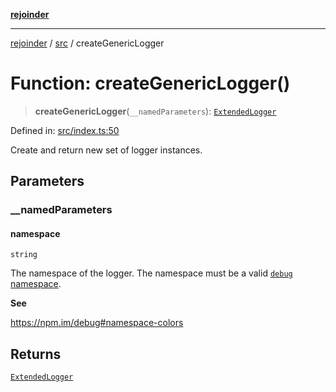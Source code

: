 [**rejoinder**](../../README.md)

***

[rejoinder](../../README.md) / [src](../README.md) / createGenericLogger

# Function: createGenericLogger()

> **createGenericLogger**(`__namedParameters`): [`ExtendedLogger`](../internal/interfaces/ExtendedLogger.md)

Defined in: [src/index.ts:50](https://github.com/Xunnamius/rejoinder/blob/2861b5f2270204243d000318b047b574732b219c/src/index.ts#L50)

Create and return new set of logger instances.

## Parameters

### \_\_namedParameters

#### namespace

`string`

The namespace of the logger. The namespace must be a valid [`debug`
namespace](https://npm.im/debug#namespace-colors).

**See**

https://npm.im/debug#namespace-colors

## Returns

[`ExtendedLogger`](../internal/interfaces/ExtendedLogger.md)
